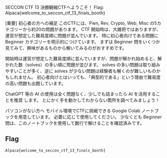 SECCON CTF 13 決勝観戦CTFへようこそ！
Flag: Alpaca{welcome_to_seccon_ctf_13_finals_booth}

[重要] 初心者の方への補足
このCTFには、Pwn, Rev, Crypto, Web, Misc の5カテゴリーから約20の問題があります。 CTF 開始時は、大雑把ではありますが、運営が想定した難易度順に問題が並んでいます。 特に初心者向けである問題に Beginner カテゴリーを明示的につけています。 まずは Beginner 問をいくつか見てみて、興味があるものから解いてみるのがおすすめです。

開始時は運営が想定した難易度順に並んでいますが、問題が解かれ始めると、解かれた数（solves）の多い順に問題が並びます。 solves の多い問題は取り組みやすいことが多く、逆に solves が少ない問題は経験者も解くのが難しいものかもしれません。 初心者向けとはいっても、「典型的である」という理由で難易度の高い問題も出題しています。

ChatGPT 等の AI の使用は全く問題なく、少しでも詰まったら AI を活用することを推奨 します。 とにかく手を動かしてわからない箇所を調べてみましょう！

パソコンがない方へ
モバイル環境でCTFに挑戦できる Google Colab ノートブックを用意しています。 必要に応じて使用してください。 少なくとも Beginner 問は、このノートブックを使用して数行で解けることを確認済みです。

## Flag
`Alpaca{welcome_to_seccon_ctf_13_finals_booth}`